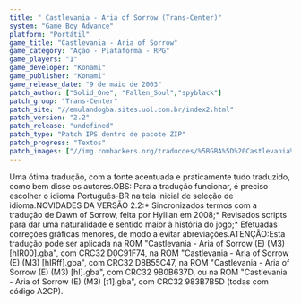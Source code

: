 ```yaml
---
title: " Castlevania - Aria of Sorrow (Trans-Center)"
system: "Game Boy Advance"
platform: "Portátil"
game_title: "Castlevania - Aria of Sorrow"
game_category: "Ação - Plataforma - RPG"
game_players: "1"
game_developer: "Konami"
game_publisher: "Konami"
game_release_date: "9 de maio de 2003"
patch_author: ["Solid_One", "Fallen_Soul","spyblack"]
patch_group: "Trans-Center"
patch_site: "//emulandogba.sites.uol.com.br/index2.html"
patch_version: "2.2"
patch_release: "undefined"
patch_type: "Patch IPS dentro de pacote ZIP"
patch_progress: "Textos"
patch_images: ["//img.romhackers.org/traducoes/%5BGBA%5D%20Castlevania%20-%20Aria%20of%20Sorrow%20-%20Trans-Center%20-%201.png","//img.romhackers.org/traducoes/%5BGBA%5D%20Castlevania%20-%20Aria%20of%20Sorrow%20-%20Trans-Center%20-%202.png","//img.romhackers.org/traducoes/%5BGBA%5D%20Castlevania%20-%20Aria%20of%20Sorrow%20-%20Trans-Center%20-%203.png"]
---
```

Uma ótima tradução, com a fonte acentuada e praticamente tudo traduzido, como bem disse os autores.OBS: Para a tradução funcionar, é preciso escolher o idioma Português-BR na tela inicial de seleção de idioma.NOVIDADES DA VERSÃO 2.2:* Sincronizados termos com a tradução de Dawn of Sorrow, feita por Hyllian em 2008;* Revisados scripts para dar uma naturalidade e sentido maior à história do jogo;* Efetuadas correções gráficas menores, de modo a evitar abreviações.ATENÇÃO:Esta tradução pode ser aplicada na ROM "Castlevania - Aria of Sorrow (E) (M3) [hIR00].gba", com CRC32 D0C91F74, na ROM "Castlevania - Aria of Sorrow (E) (M3) [hIRff].gba", com CRC32 D8B55C47, na ROM "Castlevania - Aria of Sorrow (E) (M3) [hI].gba", com CRC32 9B0B637D, ou na ROM "Castlevania - Aria of Sorrow (E) (M3) [t1].gba", com CRC32 983B7B5D (todas com código A2CP).